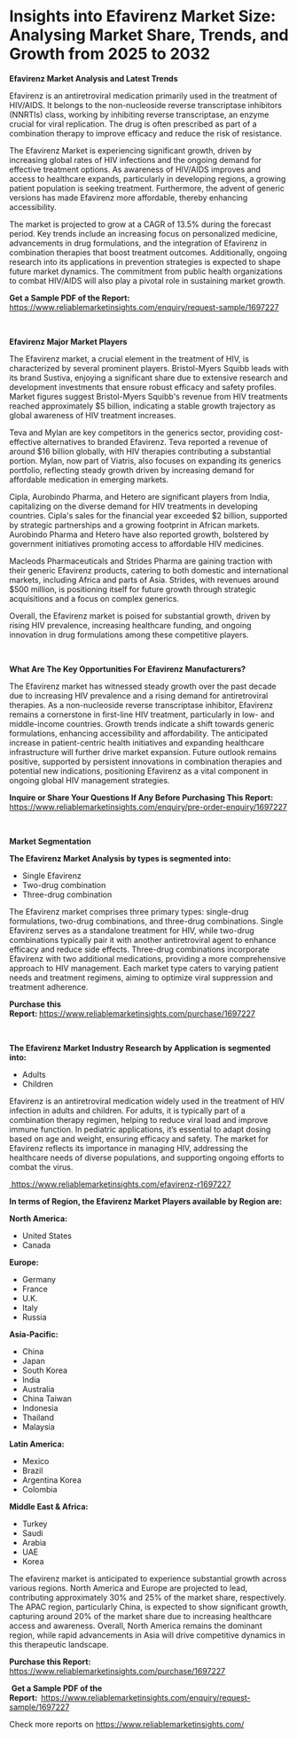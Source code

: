<p><h1>Insights into Efavirenz Market Size: Analysing Market Share, Trends, and Growth from 2025 to 2032</h1></p><p><strong>Efavirenz Market Analysis and Latest Trends</strong></p>
<p><p>Efavirenz is an antiretroviral medication primarily used in the treatment of HIV/AIDS. It belongs to the non-nucleoside reverse transcriptase inhibitors (NNRTIs) class, working by inhibiting reverse transcriptase, an enzyme crucial for viral replication. The drug is often prescribed as part of a combination therapy to improve efficacy and reduce the risk of resistance.</p><p>The Efavirenz Market is experiencing significant growth, driven by increasing global rates of HIV infections and the ongoing demand for effective treatment options. As awareness of HIV/AIDS improves and access to healthcare expands, particularly in developing regions, a growing patient population is seeking treatment. Furthermore, the advent of generic versions has made Efavirenz more affordable, thereby enhancing accessibility.</p><p>The market is projected to grow at a CAGR of 13.5% during the forecast period. Key trends include an increasing focus on personalized medicine, advancements in drug formulations, and the integration of Efavirenz in combination therapies that boost treatment outcomes. Additionally, ongoing research into its applications in prevention strategies is expected to shape future market dynamics. The commitment from public health organizations to combat HIV/AIDS will also play a pivotal role in sustaining market growth.</p></p>
<p><strong>Get a Sample PDF of the Report:&nbsp;</strong> <a href="https://www.reliablemarketinsights.com/enquiry/request-sample/1697227?utm_campaign=2892&utm_medium=2&utm_source=Github&utm_content=ia&utm_term=08032025&utm_id=efavirenz">https://www.reliablemarketinsights.com/enquiry/request-sample/1697227</a></p>
<p>&nbsp;</p>
<p><strong>Efavirenz Major Market Players</strong></p>
<p><p>The Efavirenz market, a crucial element in the treatment of HIV, is characterized by several prominent players. Bristol-Myers Squibb leads with its brand Sustiva, enjoying a significant share due to extensive research and development investments that ensure robust efficacy and safety profiles. Market figures suggest Bristol-Myers Squibb's revenue from HIV treatments reached approximately $5 billion, indicating a stable growth trajectory as global awareness of HIV treatment increases.</p><p>Teva and Mylan are key competitors in the generics sector, providing cost-effective alternatives to branded Efavirenz. Teva reported a revenue of around $16 billion globally, with HIV therapies contributing a substantial portion. Mylan, now part of Viatris, also focuses on expanding its generics portfolio, reflecting steady growth driven by increasing demand for affordable medication in emerging markets.</p><p>Cipla, Aurobindo Pharma, and Hetero are significant players from India, capitalizing on the diverse demand for HIV treatments in developing countries. Cipla's sales for the financial year exceeded $2 billion, supported by strategic partnerships and a growing footprint in African markets. Aurobindo Pharma and Hetero have also reported growth, bolstered by government initiatives promoting access to affordable HIV medicines.</p><p>Macleods Pharmaceuticals and Strides Pharma are gaining traction with their generic Efavirenz products, catering to both domestic and international markets, including Africa and parts of Asia. Strides, with revenues around $500 million, is positioning itself for future growth through strategic acquisitions and a focus on complex generics.</p><p>Overall, the Efavirenz market is poised for substantial growth, driven by rising HIV prevalence, increasing healthcare funding, and ongoing innovation in drug formulations among these competitive players.</p></p>
<p>&nbsp;</p>
<p><strong>What Are The Key Opportunities For Efavirenz Manufacturers?</strong></p>
<p><p>The Efavirenz market has witnessed steady growth over the past decade due to increasing HIV prevalence and a rising demand for antiretroviral therapies. As a non-nucleoside reverse transcriptase inhibitor, Efavirenz remains a cornerstone in first-line HIV treatment, particularly in low- and middle-income countries. Growth trends indicate a shift towards generic formulations, enhancing accessibility and affordability. The anticipated increase in patient-centric health initiatives and expanding healthcare infrastructure will further drive market expansion. Future outlook remains positive, supported by persistent innovations in combination therapies and potential new indications, positioning Efavirenz as a vital component in ongoing global HIV management strategies.</p></p>
<p><strong>Inquire or Share Your Questions If Any Before Purchasing This Report:</strong> <a href="https://www.reliablemarketinsights.com/enquiry/pre-order-enquiry/1697227?utm_campaign=2892&utm_medium=2&utm_source=Github&utm_content=ia&utm_term=08032025&utm_id=efavirenz">https://www.reliablemarketinsights.com/enquiry/pre-order-enquiry/1697227</a></p>
<p>&nbsp;</p>
<p><strong>Market Segmentation</strong></p>
<p><strong>The Efavirenz Market Analysis by types is segmented into:</strong></p>
<p><ul><li>Single Efavirenz</li><li>Two-drug combination</li><li>Three-drug combination</li></ul></p>
<p><p>The Efavirenz market comprises three primary types: single-drug formulations, two-drug combinations, and three-drug combinations. Single Efavirenz serves as a standalone treatment for HIV, while two-drug combinations typically pair it with another antiretroviral agent to enhance efficacy and reduce side effects. Three-drug combinations incorporate Efavirenz with two additional medications, providing a more comprehensive approach to HIV management. Each market type caters to varying patient needs and treatment regimens, aiming to optimize viral suppression and treatment adherence.</p></p>
<p><strong>Purchase this Report:&nbsp;</strong><a href="https://www.reliablemarketinsights.com/purchase/1697227?utm_campaign=2892&utm_medium=2&utm_source=Github&utm_content=ia&utm_term=08032025&utm_id=efavirenz">https://www.reliablemarketinsights.com/purchase/1697227</a></p>
<p>&nbsp;</p>
<p><strong>The Efavirenz Market Industry Research by Application is segmented into:</strong></p>
<p><ul><li>Adults</li><li>Children</li></ul></p>
<p><p>Efavirenz is an antiretroviral medication widely used in the treatment of HIV infection in adults and children. For adults, it is typically part of a combination therapy regimen, helping to reduce viral load and improve immune function. In pediatric applications, it’s essential to adapt dosing based on age and weight, ensuring efficacy and safety. The market for Efavirenz reflects its importance in managing HIV, addressing the healthcare needs of diverse populations, and supporting ongoing efforts to combat the virus.</p></p>
<p><a href="https://www.reliablemarketinsights.com/efavirenz-r1697227?utm_campaign=2892&utm_medium=2&utm_source=Github&utm_content=ia&utm_term=08032025&utm_id=efavirenz">&nbsp;https://www.reliablemarketinsights.com/efavirenz-r1697227</a></p>
<p><strong>In terms of Region, the Efavirenz Market Players available by Region are:</strong></p>
<p>
    <p> <strong> North America: </strong>
        <ul>
            <li>United States</li>
            <li>Canada</li>
        </ul>
        </p> 
    <p> <strong> Europe: </strong>
        <ul>
            <li>Germany</li>
            <li>France</li>
            <li>U.K.</li>
            <li>Italy</li>
            <li>Russia</li>
        </ul>
        </p> 
    <p> <strong> Asia-Pacific: </strong>
        <ul>
            <li>China</li>
            <li>Japan</li>
            <li>South Korea</li>
            <li>India</li>
            <li>Australia</li>
            <li>China Taiwan</li>
            <li>Indonesia</li>
            <li>Thailand</li>
            <li>Malaysia</li>
        </ul>
        </p> 
    <p> <strong> Latin America: </strong>
        <ul>
            <li>Mexico</li>
            <li>Brazil</li>
            <li>Argentina Korea</li>
            <li>Colombia</li>
        </ul>
        </p> 
    <p> <strong> Middle East & Africa: </strong>
        <ul>
            <li>Turkey</li>
            <li>Saudi</li>
            <li>Arabia</li>
            <li>UAE</li>
            <li>Korea</li>
        </ul>
    </p>
    </p>
<p><p>The efavirenz market is anticipated to experience substantial growth across various regions. North America and Europe are projected to lead, contributing approximately 30% and 25% of the market share, respectively. The APAC region, particularly China, is expected to show significant growth, capturing around 20% of the market share due to increasing healthcare access and awareness. Overall, North America remains the dominant region, while rapid advancements in Asia will drive competitive dynamics in this therapeutic landscape.</p></p>
<p><strong>Purchase this Report: </strong><a href="https://www.reliablemarketinsights.com/purchase/1697227?utm_campaign=2892&utm_medium=2&utm_source=Github&utm_content=ia&utm_term=08032025&utm_id=efavirenz">https://www.reliablemarketinsights.com/purchase/1697227</a></p>
<p>&nbsp;<strong>Get a Sample PDF of the Report:&nbsp;&nbsp;</strong><a href="https://www.reliablemarketinsights.com/enquiry/request-sample/1697227?utm_campaign=2892&utm_medium=2&utm_source=Github&utm_content=ia&utm_term=08032025&utm_id=efavirenz">https://www.reliablemarketinsights.com/enquiry/request-sample/1697227</a></p>
<p><strong></strong></p>
<p>Check more reports on <a href="https://www.reliablemarketinsights.com/?utm_campaign=2892&utm_medium=2&utm_source=Github&utm_content=ia&utm_term=08032025&utm_id=efavirenz">https://www.reliablemarketinsights.com/</a></p>